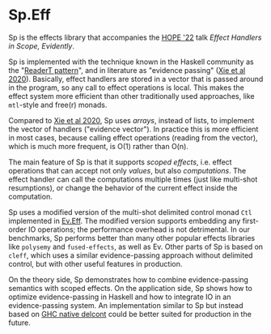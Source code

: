 # Sp.Eff

Sp is the effects library that accompanies the [HOPE '22](https://icfp22.sigplan.org/home/hope-2022) talk *Effect Handlers in Scope, Evidently*.

Sp is implemented with the technique known in the Haskell community as the "[ReaderT pattern]", and in literature as "evidence passing" ([Xie et al 2020]). Basically, effect handlers are stored in a vector that is passed around in the program, so any call to effect operations is local. This makes the effect system more efficient than other traditionally used approaches, like `mtl`-style and free(r) monads.

Compared to [Xie et al 2020], Sp uses *arrays*, instead of lists, to implement the vector of handlers ("evidence vector"). In practice this is more efficient in most cases, because calling effect operations (reading from the vector), which is much more frequent, is O(1) rather than O(n).

The main feature of Sp is that it supports *scoped effects*, i.e. effect operations that can accept not only *values*, but also *computations*. The effect handler can call the computations multiple times (just like multi-shot resumptions), or change the behavior of the current effect inside the computation.

Sp uses a modified version of the multi-shot delimited control monad `Ctl` implemented in [Ev.Eff](https://hackage.haskell.org/package/eveff). The modified version supports embedding any first-order IO operations; the performance overhead is not detrimental. In our benchmarks, Sp performs better than many other popular effects libraries like `polysemy` and `fused-effects`, as well as Ev. Other parts of Sp is based on `cleff`, which uses a similar evidence-passing approach without delimited control, but with other useful features in production.

On the theory side, Sp demonstrates how to combine evidence-passing semantics with scoped effects. On the application side, Sp shows how to optimize evidence-passing in Haskell and how to integrate IO in an evidence-passing system. An implementation similar to Sp but instead based on [GHC native delcont] could be better suited for production in the future.

[ReaderT pattern]: https://www.fpcomplete.com/blog/2017/06/readert-design-pattern/
[Xie et al 2020]: https://dl.acm.org/doi/10.1145/3408981
[GHC native delcont]: https://gitlab.haskell.org/ghc/ghc/-/merge_requests/7942